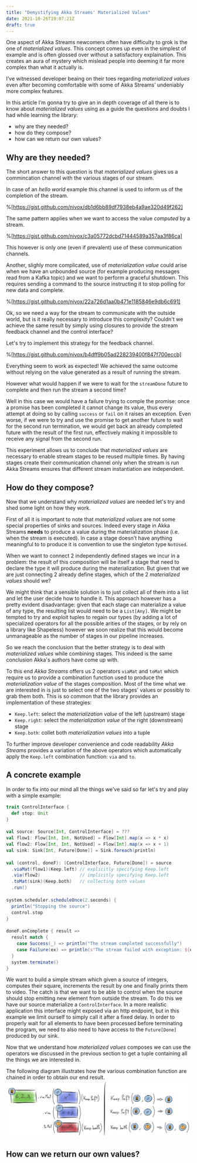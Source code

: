 ```yaml
---
title: "Demystifying Akka Streams' Materialized Values"
date: 2021-10-26T19:07:21Z
draft: true
---
```


One aspect of Akka Streams newcomers often have difficulty to grok is the one of *materialized values*. This concept comes up even in the simplest of example and is often glossed over without a satisfactory explaination. This creates an aura of mystery which mislead people into deeming it far more complex than what it actually is.

I’ve witnessed developer beaing on their toes regarding *materialized values* even after becoming comfortable with some of Akka Streams’ undeniably more complex features.

In this article I’m gonna try to give an in depth coverage of all there is to know about *materialized values* using as a guide the questions and doubts I had while learning the library:
- why are they needed?
- how do they compose?
- how can we return our own values?

## Why are they needed?

The short answer to this question is that *materialized values* gives us a commincation channel with the various stages of our stream.

In case of an *hello world* example this channel is used to inform us of the completion of the stream.

%[https://gist.github.com/nivox/db1d6bb89df7938eb4a9ae320d49f262]

The same pattern applies when we want to access the value *computed* by a stream.

%[https://gist.github.com/nivox/c3a05772dcbd71444589a357aa3f86ca]

This however is only one (even if prevalent) use of these communication channels.

Another, slighly more complicated, use of *materialization value* could arise when we have an unbounded source (for example producing messages read from a Kafka topic) and we want to perform a graceful shutdown. This requires sending a command to the source instructing it to stop polling for new data and complete.

%[https://gist.github.com/nivox/22a726d1aa0b471e1185846e9db6c691]

Ok, so we need a way for the stream to communicate with the outside world, but is it really necessary to introduce this complexity? Couldn't we achieve the same result by simply using closures to provide the stream feedback channel and the control interface?

Let's try to implement this strategy for the feedback channel.

%[https://gist.github.com/nivox/b4dff9b05ad228239400f847f700eccb]

Everything seem to work as expected! We achieved the same outcome without relying on the value generated as a result of running the stream.

However what would happen if we were to wait for the `streamDone` future to complete and then run the stream a second time? 

Well in this case we would have a failure trying to comple the promise: once a promise has been completed it cannot change its value, thus every attempt at doing so by calling `success` or `fail` on it raises an exception. Even worse, if we were to try and use the promise to get another future to wait for the second run termination, we would get back an already completed future with the result of the first run, effectively making it impossible to receive any signal from the second run.

This experiment allows us to conclude that *materialized values* are necessary to enable stream stages to be reused multiple times. By having stages create their communication channel only when the stream is run Akka Streams ensures that different stream instantiation are independent.

## How do they compose? 
Now that we understand why *materialized values* are needed let's try and shed some light on how they work. 

First of all it is important to note that *materialized values* are not some special properties of sinks and sources. Indeed every stage in Akka Streams **needs** to produce a value during the materialization phase (i.e. when the stream is executed). In case a stage doesn't have anything meaningful to to produce it is convention to use the singleton type `NotUsed`.

When we want to connect 2 independently defined stages we incur in a problem: the result of this composition will be itself a stage that need to declare the type it will produce during the materialization. But given that we are just connecting 2 already define stages, which of the 2 *materialized values* should we?

We might think that a sensible solution is to just collect all of them into a list and let the user decide how to handle it. This approach however has a pretty evident disadvantage: given that each stage can materialize a value of any type, the resulting list would need to be a `List[Any]`. We might be tempted to try and exploit tuples to regain our types (by adding a lot of specialized operators for all the possible arities of the stages, or by rely on a library like Shapeless) however we soon realize that this would become unmanageable as the number of stages in our pipeline increases.

So we reach the conclusion that the better strategy is to deal with *materialized values* while combining stages. This indeed is the same conclusion Akka's authors have come up with.

To this end *Akka Streams* offers us 2 operators `viaMat` and `toMat` which require us to provide a combination function used to produce the *materialization value* of the stages composition. Most of the time what we are interested in is just to select one of the two stages' values or possibly to grab them both. This is so common that the library provides an implementation of these strategies:
- `Keep.left`: select the *materialization value* of the left (upstream) stage
- `Keep.right`: select the *materialization value* of the right (downstream) stage
- `Keep.both`: collet both *materialization values* into a tuple

To further improve developer convenience and code readability *Akka Streams* provides a variation of the above operators which automatically apply the `Keep.left` combination function: `via` and `to`.

## A concrete example
In order to fix into our mind all the things we've said so far let's try and play with a simple example:

```scala
trait ControlInterface {
  def stop: Unit
}

val source: Source[Int, ControlInterface] = ???
val flow1: Flow[Int, Int, NotUsed] = Flow[Int].map(x => x * x)
val flow2: Flow[Int, Int, NotUsed] = Flow[Int].map(x => x + 1)
val sink: Sink[Int, Future[Done]] = Sink.foreach(println)

val (control, doneF): (ControlInterface, Future[Done]) = source
  .viaMat(flow1)(Keep.left) // explicitly specifying Keep.left
  .via(flow2)               // implicitly specifying Keep.left
  .toMat(sink)(Keep.both)   // collecting both values
  .run()

system.scheduler.scheduleOnce(2.seconds) { 
  println("Stopping the source")
  control.stop 
}

doneF.onComplete { result =>
  result match {
    case Success(_) => println("The stream completed successfully")
    case Failure(ex) => println(s"The stream failed with exception: ${ex}")
  }
  system.terminate()
}
```

We want to build a simple stream which given a source of integers, computes their square, increments the result by one and finally prints them to video. The catch is that we want to be able to control when the source should stop emitting new element from outside the stream. To do this we have our source materialize a `ControlInterface`. In a more realistic application this interface might exposed via an http endpoint, but in this example we limit ourself to simply call it after a fixed delay. In order to properly wait for all elements to have been processed before terminating the program, we need to also need to have access to the `Future[Done]` produced by our sink.

Now that we understand how *materialized values* composes we can use the operators we discussed in the previous section to get a tuple containing all the things we are interested in.

The following diagram illustrates how the various combination function are chained in order to obtain our end result.
![Materialized Values composition diagram](/images/post/akka-stream-materialized-values/combination.png)

## How can we return our own values?




